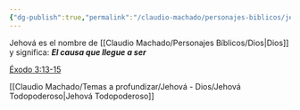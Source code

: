 ```yaml
---
{"dg-publish":true,"permalink":"/claudio-machado/personajes-biblicos/jehova/"}
---
```


Jehová es el nombre de [[Claudio Machado/Personajes Bíblicos/Dios\|Dios]] y significa: ***El causa que llegue a ser***

[Éxodo 3:13-15](https://wol.jw.org/es/wol/b/r4/lp-s/nwtsty/2/3#v=2:3:13-2:3:15)

[[Claudio Machado/Temas a profundizar/Jehová - Dios/Jehová Todopoderoso\|Jehová Todopoderoso]]


